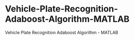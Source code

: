 # Vehicle-Plate-Recognition-Adaboost-Algorithm-MATLAB
Vehicle Plate Recognition Adaboost Algorithm - MATLAB
